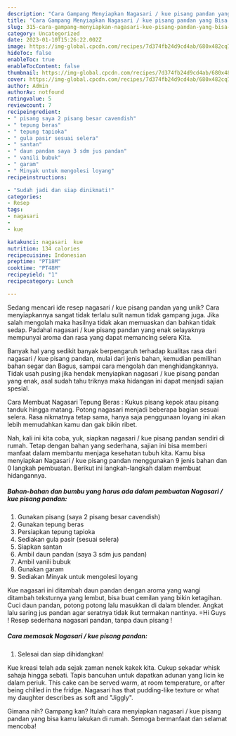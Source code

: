```yaml
---
description: "Cara Gampang Menyiapkan Nagasari / kue pisang pandan yang Bisa Manjain Lidah"
title: "Cara Gampang Menyiapkan Nagasari / kue pisang pandan yang Bisa Manjain Lidah"
slug: 315-cara-gampang-menyiapkan-nagasari-kue-pisang-pandan-yang-bisa-manjain-lidah
category: Uncategorized
date: 2023-01-10T15:26:22.002Z
image: https://img-global.cpcdn.com/recipes/7d374fb24d9cd4ab/680x482cq70/nagasari-kue-pisang-pandan-foto-resep-utama.jpg
hideToc: false
enableToc: true
enableTocContent: false
thumbnail: https://img-global.cpcdn.com/recipes/7d374fb24d9cd4ab/680x482cq70/nagasari-kue-pisang-pandan-foto-resep-utama.jpg
cover: https://img-global.cpcdn.com/recipes/7d374fb24d9cd4ab/680x482cq70/nagasari-kue-pisang-pandan-foto-resep-utama.jpg
author: Admin
authorAv: notfound
ratingvalue: 5
reviewcount: 7
recipeingredient:
- " pisang saya 2 pisang besar cavendish"
- " tepung beras"
- " tepung tapioka"
- " gula pasir sesuai selera"
- " santan"
- " daun pandan saya 3 sdm jus pandan"
- " vanili bubuk"
- " garam"
- " Minyak untuk mengolesi loyang"
recipeinstructions:

- "Sudah jadi dan siap dinikmati!"
categories:
- Resep
tags:
- nagasari
- 
- kue

katakunci: nagasari  kue 
nutrition: 134 calories
recipecuisine: Indonesian
preptime: "PT18M"
cooktime: "PT48M"
recipeyield: "1"
recipecategory: Lunch

---
```





Sedang mencari ide resep nagasari / kue pisang pandan yang unik? Cara menyiapkannya sangat tidak terlalu sulit namun tidak gampang juga. Jika salah mengolah maka hasilnya tidak akan memuaskan dan bahkan tidak sedap. Padahal nagasari / kue pisang pandan yang enak selayaknya mempunyai aroma dan rasa yang dapat memancing selera Kita.





Banyak hal yang sedikit banyak berpengaruh terhadap kualitas rasa dari nagasari / kue pisang pandan, mulai dari jenis bahan, kemudian pemilihan bahan segar dan Bagus, sampai cara mengolah dan menghidangkannya. Tidak usah pusing jika hendak menyiapkan nagasari / kue pisang pandan yang enak,      asal sudah tahu triknya maka hidangan ini dapat menjadi sajian spesial.














Cara Membuat Nagasari Tepung Beras : Kukus pisang kepok atau pisang tanduk hingga matang. Potong nagasari menjadi beberapa bagian sesuai selera. Rasa nikmatnya tetap sama, hanya saja penggunaan loyang ini akan lebih memudahkan kamu dan gak bikin ribet.






Nah, kali ini kita coba, yuk, siapkan nagasari / kue pisang pandan sendiri di rumah. Tetap dengan bahan yang sederhana, sajian ini bisa memberi manfaat dalam membantu menjaga kesehatan tubuh kita. Kamu bisa menyiapkan Nagasari / kue pisang pandan menggunakan 9 jenis bahan dan 0 langkah pembuatan. Berikut ini langkah-langkah dalam membuat hidangannya.

<!--inarticleads1-->

##### Bahan-bahan dan bumbu yang harus ada dalam pembuatan Nagasari / kue pisang pandan:

1. Gunakan  pisang (saya 2 pisang besar cavendish)
1. Gunakan  tepung beras
1. Persiapkan  tepung tapioka
1. Sediakan  gula pasir (sesuai selera)
1. Siapkan  santan
1. Ambil  daun pandan (saya 3 sdm jus pandan)
1. Ambil  vanili bubuk
1. Gunakan  garam
1. Sediakan  Minyak untuk mengolesi loyang


Kue nagasari ini ditambah daun pandan dengan aroma yang wangi ditambah teksturnya yang lembut, bisa buat cemilan yang bikin ketagihan. Cuci daun pandan, potong potong lalu masukkan di dalam blender. Angkat lalu saring jus pandan agar seratnya tidak ikut termakan nantinya. =Hi Guys ! Resep sederhana nagasari pandan, tanpa daun pisang ! 

<!--inarticleads2-->

##### Cara memasak Nagasari / kue pisang pandan:


1. Selesai dan siap dihidangkan!

Kue kreasi telah ada sejak zaman nenek kakek kita. Cukup sekadar whisk sahaja hingga sebati. Tapis bancuhan untuk dapatkan adunan yang licin ke dalam periuk. This cake can be served warm, at room temperature, or after being chilled in the fridge. Nagasari has that pudding-like texture or what my daughter describes as soft and &#34;Jiggly&#34;. 

Gimana nih? Gampang kan? Itulah cara menyiapkan nagasari / kue pisang pandan yang bisa kamu lakukan di rumah. Semoga bermanfaat dan selamat mencoba!
